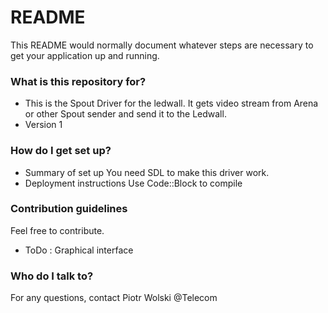 # README #

This README would normally document whatever steps are necessary to get your application up and running.

### What is this repository for? ###

* This is the Spout Driver for the ledwall. It gets video stream from Arena or other Spout sender and send it to the Ledwall.
* Version 1

### How do I get set up? ###

* Summary of set up
You need SDL to make this driver work.
* Deployment instructions
Use Code::Block to compile

### Contribution guidelines ###

Feel free to contribute.
* ToDo : 
Graphical interface

### Who do I talk to? ###

For any questions, contact Piotr Wolski @Telecom